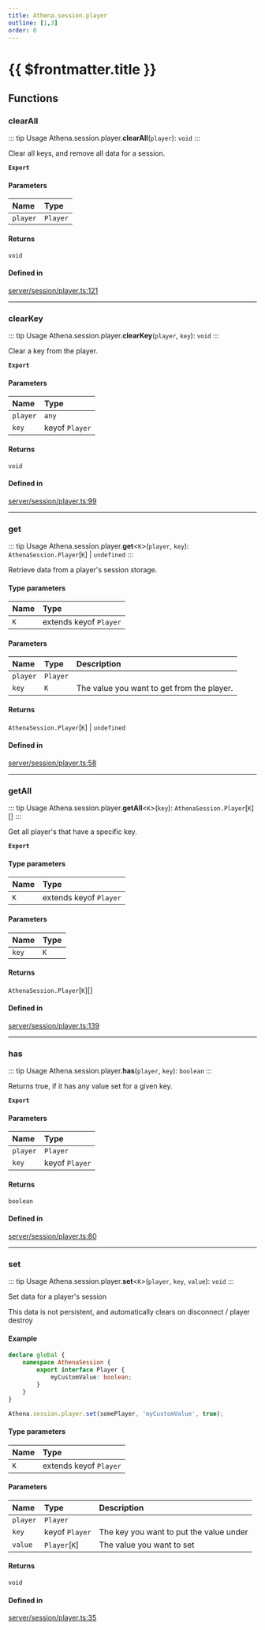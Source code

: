 ```yaml
---
title: Athena.session.player
outline: [1,3]
order: 0
---
```


# {{ $frontmatter.title }}


## Functions

### clearAll

::: tip Usage
Athena.session.player.**clearAll**(`player`): `void`
:::

Clear all keys, and remove all data for a session.

**`Export`**

#### Parameters

| Name | Type |
| :------ | :------ |
| `player` | `Player` |

#### Returns

`void`

#### Defined in

[server/session/player.ts:121](https://github.com/Stuyk/altv-athena/blob/4945ccd/src/core/server/session/player.ts#L121)

___

### clearKey

::: tip Usage
Athena.session.player.**clearKey**(`player`, `key`): `void`
:::

Clear a key from the player.

**`Export`**

#### Parameters

| Name | Type |
| :------ | :------ |
| `player` | `any` |
| `key` | keyof `Player` |

#### Returns

`void`

#### Defined in

[server/session/player.ts:99](https://github.com/Stuyk/altv-athena/blob/4945ccd/src/core/server/session/player.ts#L99)

___

### get

::: tip Usage
Athena.session.player.**get**<`K`\>(`player`, `key`): `AthenaSession.Player`[`K`] \| `undefined`
:::

Retrieve data from a player's session storage.

#### Type parameters

| Name | Type |
| :------ | :------ |
| `K` | extends keyof `Player` |

#### Parameters

| Name | Type | Description |
| :------ | :------ | :------ |
| `player` | `Player` |  |
| `key` | `K` | The value you want to get from the player. |

#### Returns

`AthenaSession.Player`[`K`] \| `undefined`

#### Defined in

[server/session/player.ts:58](https://github.com/Stuyk/altv-athena/blob/4945ccd/src/core/server/session/player.ts#L58)

___

### getAll

::: tip Usage
Athena.session.player.**getAll**<`K`\>(`key`): `AthenaSession.Player`[`K`][]
:::

Get all player's that have a specific key.

**`Export`**

#### Type parameters

| Name | Type |
| :------ | :------ |
| `K` | extends keyof `Player` |

#### Parameters

| Name | Type |
| :------ | :------ |
| `key` | `K` |

#### Returns

`AthenaSession.Player`[`K`][]

#### Defined in

[server/session/player.ts:139](https://github.com/Stuyk/altv-athena/blob/4945ccd/src/core/server/session/player.ts#L139)

___

### has

::: tip Usage
Athena.session.player.**has**(`player`, `key`): `boolean`
:::

Returns true, if it has any value set for a given key.

**`Export`**

#### Parameters

| Name | Type |
| :------ | :------ |
| `player` | `Player` |
| `key` | keyof `Player` |

#### Returns

`boolean`

#### Defined in

[server/session/player.ts:80](https://github.com/Stuyk/altv-athena/blob/4945ccd/src/core/server/session/player.ts#L80)

___

### set

::: tip Usage
Athena.session.player.**set**<`K`\>(`player`, `key`, `value`): `void`
:::

Set data for a player's session

This data is not persistent, and automatically clears on disconnect / player destroy

#### Example
```ts
declare global {
    namespace AthenaSession {
        export interface Player {
            myCustomValue: boolean;
        }
    }
}

Athena.session.player.set(somePlayer, 'myCustomValue', true);
```

#### Type parameters

| Name | Type |
| :------ | :------ |
| `K` | extends keyof `Player` |

#### Parameters

| Name | Type | Description |
| :------ | :------ | :------ |
| `player` | `Player` |  |
| `key` | keyof `Player` | The key you want to put the value under |
| `value` | `Player`[`K`] | The value you want to set |

#### Returns

`void`

#### Defined in

[server/session/player.ts:35](https://github.com/Stuyk/altv-athena/blob/4945ccd/src/core/server/session/player.ts#L35)
